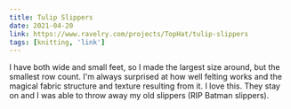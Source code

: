 ```yaml
---
title: Tulip Slippers
date: 2021-04-20
link: https://www.ravelry.com/projects/TopHat/tulip-slippers
tags: [knitting, 'link']
---
```


I have both wide and small feet, so I made the largest size around, but the smallest row count.
I'm always surprised at how well felting works and the magical fabric structure and texture resulting
from it. I love this. They stay on and I was able to throw away my old slippers (RIP Batman slippers).
